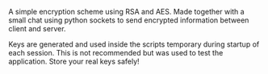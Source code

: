  A simple encryption scheme using RSA and AES. Made together with a small chat using python sockets to send encrypted information between client and server.

Keys are generated and used inside the scripts temporary during startup of each session. This is not recommended but was used to test the application. Store your real keys safely!
